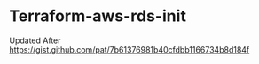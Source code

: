 # Terraform-aws-rds-init

Updated
After https://gist.github.com/pat/7b61376981b40cfdbb1166734b8d184f